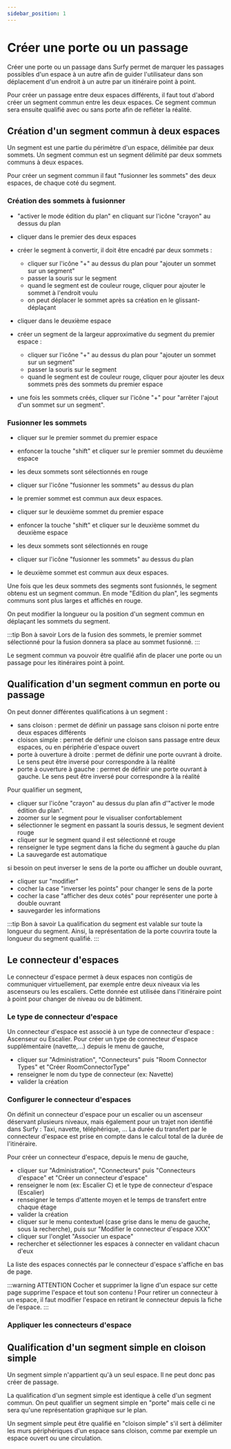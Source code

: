 ```yaml
---
sidebar_position: 1
---
```


# Créer une porte ou un passage

Créer une porte ou un passage dans Surfy permet de marquer les passages possibles d'un espace à un autre afin de guider l'utilisateur dans son déplacement d'un endroit à un autre par un itinéraire point à point.

Pour créer un passage entre deux espaces différents, il faut tout d'abord créer un segment commun entre les deux espaces.
Ce segment commun sera ensuite qualifié avec ou sans porte afin de refléter la réalité.


## Création d'un segment commun à deux espaces
    
Un segment est une partie du périmètre d'un espace, délimitée par deux sommets.
Un segment commun est un segment délimité par deux sommets communs à deux espaces.

<Youtube code="iior39hytfk"/>


Pour créer un segment commun il faut "fusionner les sommets" des deux espaces, de chaque coté du segment.

### Création des sommets à fusionner

-   "activer le mode édition du plan" en cliquant sur l'icône "crayon" au dessus du plan

-   cliquer dans le premier des deux espaces
-   créer le segment à convertir, il doit être encadré par deux sommets :
    -   cliquer sur l'icône "+" au dessus du plan pour "ajouter un sommet sur un segment"
    -   passer la souris sur le segment
    -   quand le segment est de couleur rouge, cliquer pour ajouter le sommet à l'endroit voulu
    -   on peut déplacer le sommet après sa création en le glissant-déplaçant

-   cliquer dans le deuxième espace
-   créer un segment de la largeur approximative du segment du premier espace :
    -   cliquer sur l'icône "+" au dessus du plan pour "ajouter un sommet sur un segment"
    -   passer la souris sur le segment
    -   quand le segment est de couleur rouge, cliquer pour ajouter les deux sommets près des sommets du premier espace

-   une fois les sommets créés, cliquer sur l'icône "+" pour "arrêter l'ajout d'un sommet sur un segment".


### Fusionner les sommets

-   cliquer sur le premier sommet du premier espace
-   enfoncer la touche "shift" et cliquer sur le premier sommet du deuxième espace
-   les deux sommets sont sélectionnés en rouge
-   cliquer sur l'icône "fusionner les sommets" au dessus du plan
-   le premier sommet est commun aux deux espaces.

-   cliquer sur le deuxième sommet du premier espace
-   enfoncer la touche "shift" et cliquer sur le deuxième sommet du deuxième espace
-   les deux sommets sont sélectionnés en rouge
-   cliquer sur l'icône "fusionner les sommets" au dessus du plan
-   le deuxième sommet est commun aux deux espaces.

Une fois que les deux sommets des segments sont fusionnés, le segment obtenu est un segment commun.
En mode "Edition du plan", les segments communs sont plus larges et affichés en rouge.

On peut modifier la longueur ou la position d'un segment commun en déplaçant les sommets du segment.

:::tip Bon à savoir
Lors de la fusion des sommets, le premier sommet sélectionné pour la fusion donnera sa place au sommet fusionné.
:::

 Le segment commun va pouvoir être qualifié afin de placer une porte ou un passage pour les itinéraires point à point.


## Qualification d'un segment commun en porte ou passage

On peut donner différentes qualifications à un segment :

-   sans cloison : permet de définir un passage sans cloison ni porte entre deux espaces différents
-   cloison simple : permet de définir une cloison sans passage entre deux espaces, ou en périphérie d'espace ouvert
-   porte à ouverture à droite : permet de définir une porte ouvrant à droite. Le sens peut être inversé pour correspondre à la réalité
-   porte à ouverture à gauche : permet de définir une porte ouvrant à gauche. Le sens peut être inversé pour correspondre à la réalité


Pour qualifier un segment,

-   cliquer sur l'icône "crayon" au dessus du plan afin d'"activer le mode édition du plan".
-   zoomer sur le segment pour le visualiser confortablement
-   sélectionner le segment en passant la souris dessus, le segment devient rouge
-   cliquer sur le segment quand il est sélectionné et rouge
-   renseigner le type segment dans la fiche du segment à gauche du plan
-   La sauvegarde est automatique


si besoin on peut inverser le sens de la porte ou afficher un double ouvrant,

-   cliquer sur "modifier"
-   cocher la case "inverser les points" pour changer le sens de la porte
-   cocher la case "afficher des deux cotés" pour représenter une porte à double ouvrant
-   sauvegarder les informations

:::tip Bon à savoir
La qualification du segment est valable sur toute la longueur du segment.
Ainsi, la représentation de la porte couvrira toute la longueur du segment qualifié.
:::


## Le connecteur d'espaces

Le connecteur d'espace permet à deux espaces non contigüs de communiquer virtuellement, par exemple entre deux niveaux via les ascenseurs ou les escaliers. Cette donnée est utilisée dans l'itinéraire point à point pour changer de niveau ou de bâtiment.

### Le type de connecteur d'espace 

Un connecteur d'espace est associé à un type de connecteur d'espace : Ascenseur ou Escalier.
Pour créer un type de connecteur d'espace supplémentaire (navette,...) depuis le menu de gauche,

-   cliquer sur "Administration", "Connecteurs" puis "Room Connector Types" et "Créer RoomConnectorType"
-   renseigner le nom du type de connecteur (ex: Navette)
-   valider la création

### Configurer le connecteur d'espaces

On définit un connecteur d'espace pour un escalier ou un ascenseur déservant plusieurs niveaux, mais également pour un trajet non identifié dans Surfy : Taxi, navette, téléphérique, ...
La durée du transfert par le connecteur d'espace est prise en compte dans le calcul total de la durée de l'itinéraire.

Pour créer un connecteur d'espace, depuis le menu de gauche,

-   cliquer sur "Administration", "Connecteurs" puis "Connecteurs d'espace" et "Créer un connecteur d'espace"
-   renseigner le nom (ex: Escalier C) et le type de connecteur d'espace (Escalier)
-   renseigner le temps d'attente moyen et le temps de transfert entre chaque étage
-   valider la création
-   cliquer sur le menu contextuel (case grise dans le menu de gauche, sous la recherche), puis sur "Modifier le connecteur d'espace XXX"
-   cliquer sur l'onglet "Associer un espace"
-   rechercher et sélectionner les espaces à connecter en validant chacun d'eux

La liste des espaces connectés par le connecteur d'espace s'affiche en bas de page.

:::warning ATTENTION
Cocher et supprimer la ligne d'un espace sur cette page supprime l'espace et tout son contenu !
Pour retirer un connecteur à un espace, il faut modifier l'espace en retirant le connecteur depuis la fiche de l'espace.
:::

### Appliquer les connecteurs d'espace

## Qualification d'un segment simple en cloison simple

Un segment simple n'appartient qu'à un seul espace. Il ne peut donc pas créer de passage.

La qualification d'un segment simple est identique à celle d'un segment commun.
On peut qualifier un segment simple en "porte" mais celle ci ne sera qu'une représentation graphique sur le plan.

Un segment simple peut être qualifié en "cloison simple" s'il sert à délimiter les murs périphériques d'un espace sans cloison, comme par exemple un espace ouvert ou une circulation.
